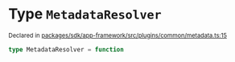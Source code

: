 # Type `MetadataResolver`
<sub>Declared in [packages/sdk/app-framework/src/plugins/common/metadata.ts:15](https://github.com/dxos/dxos/blob/235256b25/packages/sdk/app-framework/src/plugins/common/metadata.ts#L15)</sub>




```ts
type MetadataResolver = function
```
